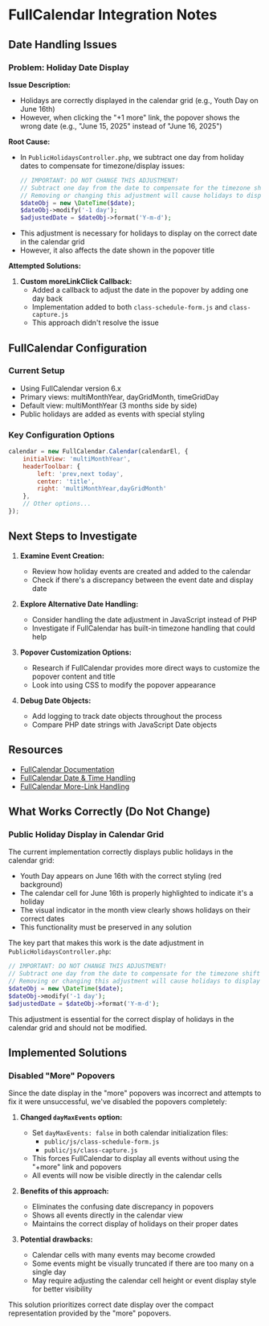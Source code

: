 # FullCalendar Integration Notes

## Date Handling Issues

### Problem: Holiday Date Display

**Issue Description:**
- Holidays are correctly displayed in the calendar grid (e.g., Youth Day on June 16th)
- However, when clicking the "+1 more" link, the popover shows the wrong date (e.g., "June 15, 2025" instead of "June 16, 2025")

**Root Cause:**
- In `PublicHolidaysController.php`, we subtract one day from holiday dates to compensate for timezone/display issues:
  ```php
  // IMPORTANT: DO NOT CHANGE THIS ADJUSTMENT!
  // Subtract one day from the date to compensate for the timezone shift
  // Removing or changing this adjustment will cause holidays to display on the wrong dates
  $dateObj = new \DateTime($date);
  $dateObj->modify('-1 day');
  $adjustedDate = $dateObj->format('Y-m-d');
  ```
- This adjustment is necessary for holidays to display on the correct date in the calendar grid
- However, it also affects the date shown in the popover title

**Attempted Solutions:**
1. **Custom moreLinkClick Callback:**
   - Added a callback to adjust the date in the popover by adding one day back
   - Implementation added to both `class-schedule-form.js` and `class-capture.js`
   - This approach didn't resolve the issue

## FullCalendar Configuration

### Current Setup
- Using FullCalendar version 6.x
- Primary views: multiMonthYear, dayGridMonth, timeGridDay
- Default view: multiMonthYear (3 months side by side)
- Public holidays are added as events with special styling

### Key Configuration Options
```javascript
calendar = new FullCalendar.Calendar(calendarEl, {
    initialView: 'multiMonthYear',
    headerToolbar: {
        left: 'prev,next today',
        center: 'title',
        right: 'multiMonthYear,dayGridMonth'
    },
    // Other options...
});
```

## Next Steps to Investigate

1. **Examine Event Creation:**
   - Review how holiday events are created and added to the calendar
   - Check if there's a discrepancy between the event date and display date

2. **Explore Alternative Date Handling:**
   - Consider handling the date adjustment in JavaScript instead of PHP
   - Investigate if FullCalendar has built-in timezone handling that could help

3. **Popover Customization Options:**
   - Research if FullCalendar provides more direct ways to customize the popover content and title
   - Look into using CSS to modify the popover appearance

4. **Debug Date Objects:**
   - Add logging to track date objects throughout the process
   - Compare PHP date strings with JavaScript Date objects

## Resources

- [FullCalendar Documentation](https://fullcalendar.io/docs)
- [FullCalendar Date & Time Handling](https://fullcalendar.io/docs/date-library)
- [FullCalendar More-Link Handling](https://fullcalendar.io/docs/more-link-render-hooks)

## What Works Correctly (Do Not Change)

### Public Holiday Display in Calendar Grid

The current implementation correctly displays public holidays in the calendar grid:

- Youth Day appears on June 16th with the correct styling (red background)
- The calendar cell for June 16th is properly highlighted to indicate it's a holiday
- The visual indicator in the month view clearly shows holidays on their correct dates
- This functionality must be preserved in any solution

The key part that makes this work is the date adjustment in `PublicHolidaysController.php`:

```php
// IMPORTANT: DO NOT CHANGE THIS ADJUSTMENT!
// Subtract one day from the date to compensate for the timezone shift
// Removing or changing this adjustment will cause holidays to display on the wrong dates
$dateObj = new \DateTime($date);
$dateObj->modify('-1 day');
$adjustedDate = $dateObj->format('Y-m-d');
```

This adjustment is essential for the correct display of holidays in the calendar grid and should not be modified.

## Implemented Solutions

### Disabled "More" Popovers

Since the date display in the "more" popovers was incorrect and attempts to fix it were unsuccessful, we've disabled the popovers completely:

1. **Changed `dayMaxEvents` option:**
   - Set `dayMaxEvents: false` in both calendar initialization files:
     - `public/js/class-schedule-form.js`
     - `public/js/class-capture.js`
   - This forces FullCalendar to display all events without using the "+more" link and popovers
   - All events will now be visible directly in the calendar cells

2. **Benefits of this approach:**
   - Eliminates the confusing date discrepancy in popovers
   - Shows all events directly in the calendar view
   - Maintains the correct display of holidays on their proper dates

3. **Potential drawbacks:**
   - Calendar cells with many events may become crowded
   - Some events might be visually truncated if there are too many on a single day
   - May require adjusting the calendar cell height or event display style for better visibility

This solution prioritizes correct date display over the compact representation provided by the "more" popovers.
